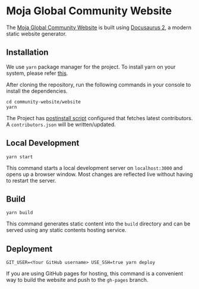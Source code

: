 # Moja Global Community Website

The [Moja Global Community Website](https://community.moja.global/) is built using [Docusaurus 2](https://docusaurus.io/), a modern static website generator.

## Installation

We use `yarn` package manager for the project. To install yarn on your system, please refer [this](https://classic.yarnpkg.com/lang/en/docs/install/).

After cloning the repository, run the following commands in your console to install the dependencies.

```console
cd community-website/website
yarn
```

The Project has [postinstall script](https://github.com/moja-global/community-website/blob/main/website/fetchContributors.js) configured that fetches latest contributors. A `contributors.json` will be written/updated.

## Local Development

```console
yarn start
```

This command starts a local development server on `localhost:3000` and opens up a browser window. Most changes are reflected live without having to restart the server.

## Build

```console
yarn build
```

This command generates static content into the `build` directory and can be served using any static contents hosting service.

## Deployment

```console
GIT_USER=<Your GitHub username> USE_SSH=true yarn deploy
```

If you are using GitHub pages for hosting, this command is a convenient way to build the website and push to the `gh-pages` branch.
